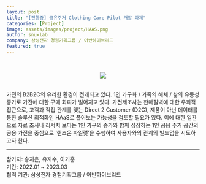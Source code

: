 ```yaml
---
layout: post
title: "[진행중] 공유주거 Clothing Care Pilot 개발 과제"
categories: [Project]
image: assets/images/project/HAAS.png
author: snuxlab
company: 삼성전자 경험기획그룹 / 어반하이브리드
featured: true
---
```


<p>
<br>
<p align="center"><img src="{{site.baseurl}}/assets/images/project/HAAS.png"></p>
<br>
가전의 B2B2C의 유리한 환경이 전개되고 있다. 1인 가구화 / 가족의 해체 / 삶의 유동성 증가로 가전에 대한 구매 회피가 벌어지고 있다. 가전제조사는 판매절벽에 대한 우회적 접근으로, 고객과 직접 관계를 맺는 Direct 2 Customer (D2C), 제품이 아닌 데이터를 통한 솔루션 최적화인 HAaS로 풀어보는 가능성을 검토할 필요가 있다. 이에 대한 일환으로 자료 조사나 리서치 보다는 1인 가구의 증가와 함께 성장하는 1인 공용 주거 공간의 공용 가전을 중심으로 ‘핸즈온 파일럿’을 수행하여 사용자와의 관계의 빌드업을 시도하고자 한다.
<br>
</p>

<hr>
참가자: 송지은, 유지수, 이기훈 <br>
기간: 2022.01 ~ 2023.03 <br>
협력 기관: 삼성전자 경험기획그룹 / 어반하이브리드
